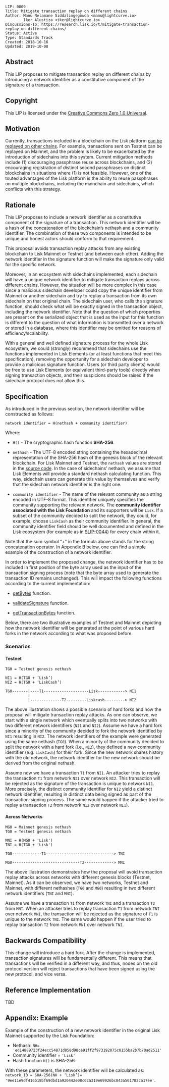 ```
LIP: 0009
Title: Mitigate transaction replay on different chains
Author: Manu Nelamane Siddalingegowda <manu@lightcurve.io>
        Iker Alustiza <iker@lightcurve.io>
Discussions-To: https://research.lisk.io/t/mitigate-transaction-replay-on-different-chains/
Status: Active
Type: Standards Track
Created: 2018-10-16
Updated: 2019-10-08
```

## Abstract

This LIP proposes to mitigate transaction replay on different chains by introducing a network identifier as a constitutive component of the signature of a transaction.

## Copyright

This LIP is licensed under the [Creative Commons Zero 1.0 Universal](https://creativecommons.org/publicdomain/zero/1.0/).

## Motivation

Currently, transactions included in a blockchain on the Lisk platform [can be replayed on other chains](https://github.com/LiskHQ/lisk/issues/1610). For example, transactions sent on Testnet can be replayed on Mainnet, and the problem is likely to be exacerbated by the introduction of sidechains into this system. Current mitigation methods include (1) discouraging passphrase reuse across blockchains, and (2) encouraging registration of distinct second passphrases on distinct blockchains in situations where (1) is not feasible. However, one of the touted advantages of the Lisk platform is the ability to reuse passphrases on multiple blockchains, including the mainchain and sidechains, which conflicts with this strategy.

## Rationale

This LIP proposes to include a network identifier as a constitutive component of the signature of a transaction. This network identifier will be a hash of the concatenation of the blockchain’s nethash and a community identifier. The combination of these two components is intended to be unique and honest actors should conform to that requirement.

This proposal avoids transaction replay attacks from any existing blockchain to Lisk Mainnet or Testnet (and between each other). Adding the network identifier in the signature function will make the signature only valid for the specific network.

Moreover, in an ecosystem with sidechains implemented, each sidechain will have a unique network identifier to mitigate transaction replays across different chains. However, the situation will be more complex in this case since a malicious sidechain developer could copy the unique identifier from Mainnet or another sidechain and try to replay a transaction from its own sidechain on that original chain. The sidechain user, who calls the signature function, should check what will be exactly signed in the transaction object, including the network identifier. Note that the question of which properties are present on the serialized object that is used as the input for this function is different to the question of what information is transmitted over a network or stored in a database, where this identifier may be omitted for reasons of efficiency/scalability.

With a general and well defined signature process for the whole Lisk ecosystem, we could (strongly) recommend that sidechains use the functions implemented in Lisk Elements (or at least functions that meet this specification), removing the opportunity for a sidechain developer to provide a malicious signature function. Users (or third party clients) would be free to use Lisk Elements (or equivalent third-party tools) directly when signing transaction objects, and their suspicions should be raised if the sidechain protocol does not allow this.

## Specification

As introduced in the previous section, the network identifier will be constructed as follows:

```
network identifier = H(nethash + community identifier)
```

Where:

- `H()` - The cryptographic hash function **SHA-256**.

- `nethash` - The UTF-8 encoded string containing the hexadecimal representation of the SHA-256 hash of the genesis block of the relevant blockchain. For Lisk Mainnet and Testnet, the `nethash` values are stored in the [source code](https://github.com/LiskHQ/lisk-sdk/blob/391b5d0d2c81897840de6f880927c31c06958322/elements/lisk-constants/src/index.ts#L32). In the case of sidechains’ nethash, we assume that Lisk Elements will provide a standard nethash calculating function. This way, sidechain users can generate this value by themselves and verify that the sidechain network identifier is the right one.

- `community identifier` - The name of the relevant community as a string encoded in UTF-8 format. This identifier uniquely specifies the community supporting the relevant network. The **community identifier associated with the Lisk Foundation** and its supporters will be `Lisk`. If a subset of the community decided to split the network, they could, for example, choose `LiskCash` as their community identifier. In general, the community identifier field should be well documented and defined in the Lisk ecosystem (for example as in [SLIP-0044](https://github.com/satoshilabs/slips/blob/master/slip-0044.md)) for every chain within it.

Note that the sum symbol “+” in the formula above stands for the string concatenation operator. In Appendix B below, one can find a simple example of the construction of a network identifier.

In order to implement the proposed change, the network identifier has to be included in first position of the byte array used as the input of the transaction signing process (note that the byte array used to generate the transaction ID remains unchanged). This will impact the following functions according to the current implementation:

- [getBytes](https://github.com/LiskHQ/lisk-sdk/blob/be29ede0de99ae5407712ca853b54183e70cfb9d/elements/lisk-transactions/src/base_transaction.ts#L259) function.

- [validateSignature](https://github.com/LiskHQ/lisk-sdk/blob/280ac4e9c8daf459e297a54aa547404d6d7b3971/elements/lisk-transactions/src/utils/sign_and_validate.ts#L35) function.

- [getTransactionBytes](https://github.com/LiskHQ/lisk-sdk/blob/280ac4e9c8daf459e297a54aa547404d6d7b3971/elements/lisk-transactions/src/utils/get_transaction_bytes.ts#L216) function.

Below, there are two illustrative examples of Testnet and Mainnet depicting how the network identifier will be generated at the point of various hard forks in the network according to what was proposed before.

### Scenarios

#### Testnet

```
TG0 = Testnet genesis nethash

NI1 = H(TG0 + ‘Lisk’)
NI2 = H(TG0 + ‘LiskCash’)

TG0-------|----T1--------------------Lisk------------> NI1                  
          |                   
          |--------------T2---------Liskcash---------> NI2
```  

The above illustration shows a possible scenario of hard forks and how the proposal will mitigate transaction replay attacks. As one can observe, we start with a single network which eventually splits into two networks with two different network identifiers (`NI1` and `NI2`). Assume we have a hard fork since a minority of the community decided to fork the network identified by `NI1` resulting in `NI2`. The network identifiers of the example were generated using the same nethash (`TG0`).  When a minority of the community decided to split the network with a hard fork (i.e., `NI2`), they defined a new community identifier (e.g. `LiskCash`) for their fork. Since the new network shares history with the old network, the network identifier for the new network should be derived from the original nethash.  

Assume now we have a transaction `T1` from `NI1`. An attacker tries to replay the transaction `T1` from network `NI1` over network `NI2`. This transaction will be rejected as the signature of the transaction is unique to network `NI1`. More precisely, the distinct community identifier for `NI2` yield a distinct network identifier, resulting in distinct data being signed as part of the transaction-signing process. The same would happen if the attacker tried to replay a transaction `T2` from network `NI2` over network `NI1`).

#### Across Networks

```
MG0 = Mainnet genesis nethash
TG0 = Testnet genesis nethash

MNI = H(MG0 + 'Lisk')
TNI = H(TG0 + 'Lisk')

TG0-------------T1------------------------------> TNI            

MG0------------------------------T2-------------> MNI
```

The above illustration demonstrates how the proposal will avoid transaction replay attacks across networks with different genesis blocks (Testnet, Mainnet). As it can be observed, we have two networks, Testnet and Mainnet, with different nethashes (`TG0` and `MG0`) resulting in two different network identifiers (`TNI` and `MNI`).

Assume we have a transaction `T1` from network `TNI` and a transaction `T2` from `MNI`. When an attacker tries to replay transaction `T1` from network `TNI` over network `MNI`, the transaction will be rejected as the signature of `T1` is unique to the network `TNI`. The same would happen if the user tried to replay transaction `T2` from network `MNI` over network `TNI`.

## Backwards Compatibility

This change will introduce a hard fork. After the change is implemented, transaction signatures will be fundamentally different. This means that transactions will be verified in a different way, and thus, nodes on the old protocol version will reject transactions that have been signed using the new protocol, and vice versa.

## Reference Implementation

TBD


## Appendix: Example

Example of the construction of a new network identifier in the original Lisk Mainnet supported by the Lisk Foundation:

- Nethash: `NH= 'ed14889723f24ecc54871d058d98ce91ff2f973192075c0155ba2b7b70ad2511'`
- Community identifier = `'Lisk'`
- Hash function `H()` is SHA-256

With these parameters, the network identifier will be calculated as: `network_ID = SHA-256(NH + ‘Lisk’)= '9ee11e9df416b18bf69dbd1a920442e08c6ca319e69926bc843a561782ca17ee'`.
